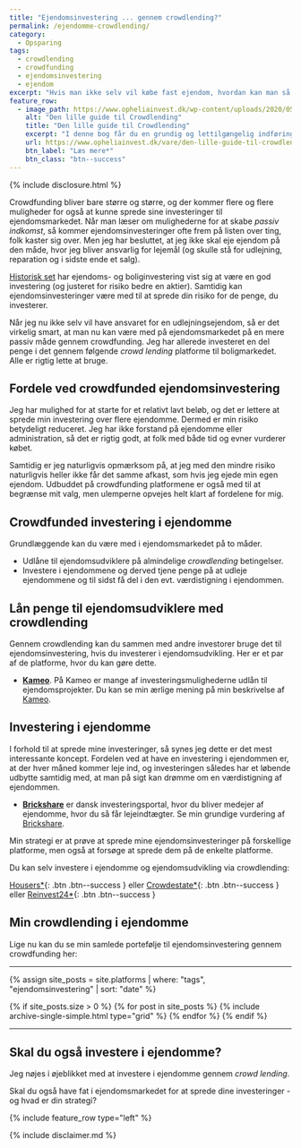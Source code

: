```yaml
---
title: "Ejendomsinvestering ... gennem crowdlending?"
permalink: /ejendomme-crowdlending/
category:
  - Opsparing
tags:
  - crowdlending
  - crowdfunding
  - ejendomsinvestering
  - ejendom
excerpt: "Hvis man ikke selv vil købe fast ejendom, hvordan kan man så investere i ejendomsmarkedet gennem crowdlending?"
feature_row:
  - image_path: https://www.opheliainvest.dk/wp-content/uploads/2020/05/Screenshot-2020-05-04-at-18.36.12.png
    alt: "Den lille guide til Crowdlending"
    title: "Den lille guide til Crowdlending"
    excerpt: "I denne bog får du en grundig og lettilgængelig indføring i emnet crowdlending, som er en passiv investeringsform. Formålet er at skabe et fast, løbende afkast. Guiden introducerer dig for lånemarkedet, og giver svar på alle de gængse spørgsmål vedrørende risikostyring, skat, valg af investeringsplatform og meget mere."
    url: https://www.opheliainvest.dk/vare/den-lille-guide-til-crowdlending/?ref=507
    btn_label: "Læs mere*"
    btn_class: "btn--success"
---
```


{% include disclosure.html %}

Crowdfunding bliver bare større og større, og der kommer flere og flere muligheder for også at kunne sprede sine investeringer til ejendomsmarkedet. Når man læser om mulighederne for at skabe _passiv indkomst_, så kommer ejendomsinvesteringer ofte frem på listen over ting, folk kaster sig over. Men jeg har besluttet, at jeg ikke skal eje ejendom på den måde, hvor jeg bliver ansvarlig for lejemål (og skulle stå for udlejning, reparation og i sidste ende et salg).

[Historisk set](https://finans.dk/privatokonomi/ECE10175690/forskere-den-bedste-langsigtede-investering-er-ikke-aktier/) har ejendoms- og boliginvestering vist sig at være en god investering (og justeret for risiko bedre en aktier). Samtidig kan ejendomsinvesteringer være med til at sprede din risiko for de penge, du investerer.

Når jeg nu ikke selv vil have ansvaret for en udlejningsejendom, så er det virkelig smart, at man nu kan være med på ejendomsmarkedet på en mere passiv måde gennem crowdfunding. Jeg har allerede investeret en del penge i det gennem følgende _crowd lending_ platforme til boligmarkedet. Alle er rigtig lette at bruge. 

## Fordele ved crowdfunded ejendomsinvestering

Jeg har mulighed for at starte for et relativt lavt beløb, og det er lettere at sprede min investering over flere ejendomme. Dermed er min risiko betydeligt reduceret. Jeg har ikke forstand på ejendomme eller administration, så det er rigtig godt, at folk med både tid og evner vurderer købet. 

Samtidig er jeg naturligvis opmærksom på, at jeg med den mindre risiko naturligvis heller ikke får det samme afkast, som hvis jeg ejede min egen ejendom. Udbuddet på crowdfunding platformene er også med til at begrænse mit valg, men ulemperne opvejes helt klart af fordelene for mig. 
## Crowdfunded investering i ejendomme

Grundlæggende kan du være med i ejendomsmarkedet på to måder.

- Udlåne til ejendomsudviklere på almindelige _crowdlending_ betingelser.
- Investere i ejendommene og derved tjene penge på at udleje ejendommene og til sidst få del i den evt. værdistigning i ejendommen.

## Lån penge til ejendomsudviklere med crowdlending

Gennem crowdlending kan du sammen med andre investorer bruge det til ejendomsinvestering, hvis du investerer i ejendomsudvikling. Her er et par af de platforme, hvor du kan gøre dette.

- **[Kameo](/platform/kameo/)**. På Kameo er mange af investeringsmulighederne udlån til ejendomsprojekter. Du kan se min ærlige mening på min beskrivelse af [Kameo](/platform/kameo/).

## Investering i ejendomme

I forhold til at sprede mine investeringer, så synes jeg dette er det mest interessante koncept. Fordelen ved at have en investering i ejendommen er, at der hver måned kommer leje ind, og investeringen således har et løbende udbytte samtidig med, at man på sigt kan drømme om en værdistigning af ejendommen.

- **[Brickshare](/platform/brickshare/)** er dansk investeringsportal, hvor du bliver medejer af ejendomme, hvor du så får lejeindtægter. Se min grundige vurdering af [Brickshare](/platform/brickshare/).

Min strategi er at prøve at sprede mine ejendomsinvesteringer på forskellige platforme, men også at forsøge at sprede dem på de enkelte platforme.

Du kan selv investere i ejendomme og ejendomsudvikling via crowdlending:

[Housers\*](/go/housers/){: .btn .btn--success } eller [Crowdestate\*](/go/crowdestate/){: .btn .btn--success } eller [Reinvest24\*](/go/reinvest24/){: .btn .btn--success }

## Min crowdlending i ejendomme

Lige nu kan du se min samlede portefølje til ejendomsinvestering gennem crowdfunding her:

***

<div class="feature__wrapper">

{% assign site_posts = site.platforms | where: "tags", "ejendomsinvestering" | sort: "date" %}

{% if site_posts.size > 0 %}
  {% for post in site_posts %}
    {% include archive-single-simple.html type="grid" %}
  {% endfor %}
{% endif %}

</div>

***

## Skal du også investere i ejendomme?

Jeg nøjes i øjeblikket med at investere i ejendomme gennem _crowd lending_.

Skal du også have fat i ejendomsmarkedet for at sprede dine investeringer - og hvad er din strategi?

{% include feature_row type="left" %}

{% include disclaimer.md %}
